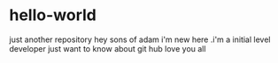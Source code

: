 # hello-world
just another repository
hey sons of adam
i'm new here .i'm a initial level developer just want to know about git hub
love you all
